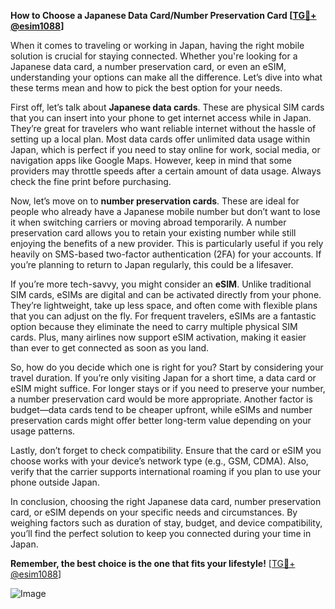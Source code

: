 **How to Choose a Japanese Data Card/Number Preservation Card [[TG💪+ @esim1088](https://t.me/s/esim1088)]**

When it comes to traveling or working in Japan, having the right mobile solution is crucial for staying connected. Whether you're looking for a Japanese data card, a number preservation card, or even an eSIM, understanding your options can make all the difference. Let’s dive into what these terms mean and how to pick the best option for your needs.

First off, let’s talk about **Japanese data cards**. These are physical SIM cards that you can insert into your phone to get internet access while in Japan. They’re great for travelers who want reliable internet without the hassle of setting up a local plan. Most data cards offer unlimited data usage within Japan, which is perfect if you need to stay online for work, social media, or navigation apps like Google Maps. However, keep in mind that some providers may throttle speeds after a certain amount of data usage. Always check the fine print before purchasing.

Now, let’s move on to **number preservation cards**. These are ideal for people who already have a Japanese mobile number but don’t want to lose it when switching carriers or moving abroad temporarily. A number preservation card allows you to retain your existing number while still enjoying the benefits of a new provider. This is particularly useful if you rely heavily on SMS-based two-factor authentication (2FA) for your accounts. If you’re planning to return to Japan regularly, this could be a lifesaver.

If you’re more tech-savvy, you might consider an **eSIM**. Unlike traditional SIM cards, eSIMs are digital and can be activated directly from your phone. They’re lightweight, take up less space, and often come with flexible plans that you can adjust on the fly. For frequent travelers, eSIMs are a fantastic option because they eliminate the need to carry multiple physical SIM cards. Plus, many airlines now support eSIM activation, making it easier than ever to get connected as soon as you land.

So, how do you decide which one is right for you? Start by considering your travel duration. If you’re only visiting Japan for a short time, a data card or eSIM might suffice. For longer stays or if you need to preserve your number, a number preservation card would be more appropriate. Another factor is budget—data cards tend to be cheaper upfront, while eSIMs and number preservation cards might offer better long-term value depending on your usage patterns.

Lastly, don’t forget to check compatibility. Ensure that the card or eSIM you choose works with your device’s network type (e.g., GSM, CDMA). Also, verify that the carrier supports international roaming if you plan to use your phone outside Japan.

In conclusion, choosing the right Japanese data card, number preservation card, or eSIM depends on your specific needs and circumstances. By weighing factors such as duration of stay, budget, and device compatibility, you’ll find the perfect solution to keep you connected during your time in Japan.

**Remember, the best choice is the one that fits your lifestyle!** [[TG💪+ @esim1088](https://t.me/s/esim1088)] 

![Image](https://i.postimg.cc/Y0z9fWf4/image.png)